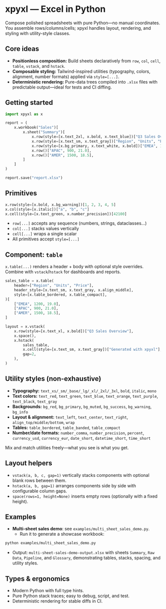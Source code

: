 # xpyxl — Excel in Python

Compose polished spreadsheets with pure Python—no manual coordinates. You assemble rows/columns/cells; xpyxl handles layout, rendering, and styling with utility-style classes.

## Core ideas

- **Positionless composition:** Build sheets declaratively from `row`, `col`, `cell`, `table`, `vstack`, and `hstack`.
- **Composable styling:** Tailwind-inspired utilities (typography, colors, alignment, number formats) applied via `style=[...]`.
- **Deterministic rendering:** Pure-data trees compiled into `.xlsx` files with predictable output—ideal for tests and CI diffing.

## Getting started

```python
import xpyxl as x

report = (
    x.workbook("Sales")[
        x.sheet("Summary")[
            x.row(style=[x.text_2xl, x.bold, x.text_blue])["Q3 Sales Overview"],
            x.row(style=[x.text_sm, x.text_gray])["Region", "Units", "Price"],
            x.row(style=[x.bg_primary, x.text_white, x.bold])["EMEA", 1200, 19.0],
            x.row()["APAC", 900, 21.0],
            x.row()["AMER", 1500, 18.5],
        ]
    ]
)

report.save("report.xlsx")
```

## Primitives

```python
x.row(style=[x.bold, x.bg_warning])[1, 2, 3, 4, 5]
x.col(style=[x.italic])["a", "b", "c"]
x.cell(style=[x.text_green, x.number_precision])[42100]
```

- `row[...]` accepts any sequence (numbers, strings, dataclasses…)
- `col[...]` stacks values vertically
- `cell[...]` wraps a single scalar
- All primitives accept `style=[...]`

## Component: `table`

`x.table(...)` renders a header + body with optional style overrides. Combine with `vstack`/`hstack` for dashboards and reports.

```python
sales_table = x.table(
    header=["Region", "Units", "Price"],
    header_style=[x.text_sm, x.text_gray, x.align_middle],
    style=[x.table_bordered, x.table_compact],
)[
    ["EMEA", 1200, 19.0],
    ["APAC", 900, 21.0],
    ["AMER", 1500, 18.5],
]

layout = x.vstack(
    x.row(style=[x.text_xl, x.bold])["Q3 Sales Overview"],
    x.space(),
    x.hstack(
        sales_table,
        x.cell(style=[x.text_sm, x.text_gray])["Generated with xpyxl"],
        gap=2,
    ),
)
```

## Utility styles (non-exhaustive)

- **Typography:** `text_xs/_sm/_base/_lg/_xl/_2xl/_3xl`, `bold`, `italic`, `mono`
- **Text colors:** `text_red`, `text_green`, `text_blue`, `text_orange`, `text_purple`, `text_black`, `text_gray`
- **Backgrounds:** `bg_red`, `bg_primary`, `bg_muted`, `bg_success`, `bg_warning`, `bg_info`
- **Layout & alignment:** `text_left`, `text_center`, `text_right`, `align_top/middle/bottom`, `wrap`
- **Tables:** `table_bordered`, `table_banded`, `table_compact`
- **Number/date formats:** `number_comma`, `number_precision`, `percent`, `currency_usd`, `currency_eur`, `date_short`, `datetime_short`, `time_short`

Mix and match utilities freely—what you see is what you get.

## Layout helpers

- `vstack(a, b, c, gap=1)` vertically stacks components with optional blank rows between them.
- `hstack(a, b, gap=1)` arranges components side by side with configurable column gaps.
- `space(rows=1, height=None)` inserts empty rows (optionally with a fixed height).

## Examples

- **Multi-sheet sales demo**: see `examples/multi_sheet_sales_demo.py`.
  - Run it to generate a showcase workbook:
```bash
python examples/multi_sheet_sales_demo.py
```
  - Output: `multi-sheet-sales-demo-output.xlsx` with sheets `Summary`, `Raw Data`, `Pipeline`, and `Glossary`, demonstrating tables, stacks, spacing, and utility styles.

## Types & ergonomics

- Modern Python with full type hints.
- Pure Python stack traces; easy to debug, script, and test.
- Deterministic rendering for stable diffs in CI.
